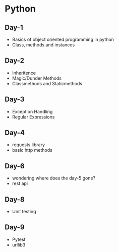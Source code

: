 # Python

## Day-1
- Basics of object oriented programming in python
- Class, methods and instances

## Day-2
- Inheritence
- Magic/Dunder Methods
- Classmethods and Staticmethods

## Day-3
- Exception Handling
- Regular Expressions

## Day-4
- requests library
- basic http methods

## Day-6
- wondering where does the day-5 gone?
- rest api

## Day-8
- Unit testing

## Day-9
- Pytest
- urllib3